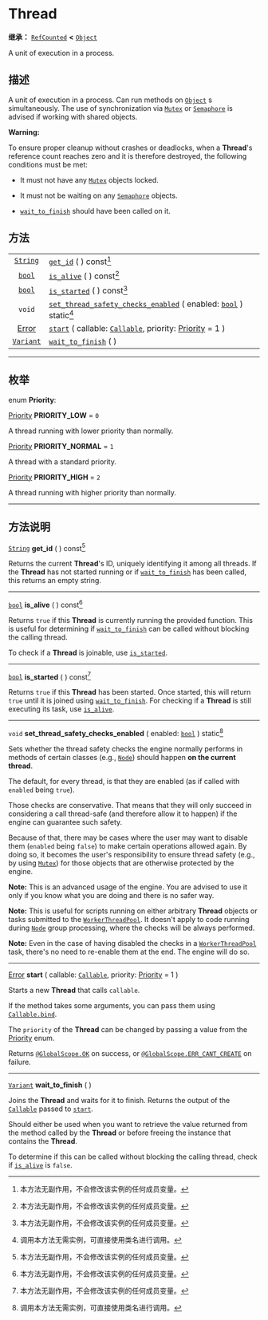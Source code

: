 <!-- ⚠ 请勿编辑本文件 ⚠ -->
<!-- 本文档使用脚本从 WeDot 引擎源码仓库生成。 -->
<!-- 生成脚本：https://github.com/WeDot-Engine/WeDot/tree/4.3/doc/tools/make_md.py； -->
<!-- 原文件：https://github.com/WeDot-Engine/WeDot/tree/4.3/doc/classes/Thread.xml。 -->

<div id="_class_thread"></div>

# Thread

**继承：** [`RefCounted`](class_refcounted.md) **<** [`Object`](class_object.md)

A unit of execution in a process.

## 描述

A unit of execution in a process. Can run methods on [`Object`](class_object.md) s simultaneously. The use of synchronization via [`Mutex`](class_mutex.md) or [`Semaphore`](class_semaphore.md) is advised if working with shared objects.

 **Warning:** 

To ensure proper cleanup without crashes or deadlocks, when a **Thread**'s reference count reaches zero and it is therefore destroyed, the following conditions must be met:

- It must not have any [`Mutex`](class_mutex.md) objects locked.

- It must not be waiting on any [`Semaphore`](class_semaphore.md) objects.

- [`wait_to_finish`](#class_thread_method_wait_to_finish) should have been called on it.

## 方法

|||
|:-:|:--|
| [`String`](class_string.md)       | [`get_id`](#class_thread_method_get_id) ( ) const[^const]                                                                                        |
| [`bool`](class_bool.md)           | [`is_alive`](#class_thread_method_is_alive) ( ) const[^const]                                                                                    |
| [`bool`](class_bool.md)           | [`is_started`](#class_thread_method_is_started) ( ) const[^const]                                                                                |
| `void`                            | [`set_thread_safety_checks_enabled`](#class_thread_method_set_thread_safety_checks_enabled) ( enabled: [`bool`](class_bool.md) ) static[^static] |
| [Error](#enum_@globalscope_error) | [`start`](#class_thread_method_start) ( callable: [`Callable`](class_callable.md), priority: [Priority](#enum_thread_priority) = 1 )             |
| [`Variant`](class_variant.md)     | [`wait_to_finish`](#class_thread_method_wait_to_finish) ( )                                                                                      |

<!-- rst-class:: classref-section-separator -->

---

## 枚举

<div id="_class_enum_thread_priority"></div>

enum **Priority**: <div id="enum_thread_priority"></div>

<div id="_class_thread_constant_priority_low"></div>

[Priority](#enum_thread_priority) **PRIORITY_LOW** = ``0``

A thread running with lower priority than normally.

<div id="_class_thread_constant_priority_normal"></div>

[Priority](#enum_thread_priority) **PRIORITY_NORMAL** = ``1``

A thread with a standard priority.

<div id="_class_thread_constant_priority_high"></div>

[Priority](#enum_thread_priority) **PRIORITY_HIGH** = ``2``

A thread running with higher priority than normally.

<!-- rst-class:: classref-section-separator -->

---

## 方法说明

<div id="_class_thread_method_get_id"></div>

[`String`](class_string.md) **get_id** ( ) const[^const]<div id="class_thread_method_get_id"></div>

Returns the current **Thread**'s ID, uniquely identifying it among all threads. If the **Thread** has not started running or if [`wait_to_finish`](#class_thread_method_wait_to_finish) has been called, this returns an empty string.

<!-- rst-class:: classref-item-separator -->

---

<div id="_class_thread_method_is_alive"></div>

[`bool`](class_bool.md) **is_alive** ( ) const[^const]<div id="class_thread_method_is_alive"></div>

Returns `true` if this **Thread** is currently running the provided function. This is useful for determining if [`wait_to_finish`](#class_thread_method_wait_to_finish) can be called without blocking the calling thread.

To check if a **Thread** is joinable, use [`is_started`](#class_thread_method_is_started).

<!-- rst-class:: classref-item-separator -->

---

<div id="_class_thread_method_is_started"></div>

[`bool`](class_bool.md) **is_started** ( ) const[^const]<div id="class_thread_method_is_started"></div>

Returns `true` if this **Thread** has been started. Once started, this will return `true` until it is joined using [`wait_to_finish`](#class_thread_method_wait_to_finish). For checking if a **Thread** is still executing its task, use [`is_alive`](#class_thread_method_is_alive).

<!-- rst-class:: classref-item-separator -->

---

<div id="_class_thread_method_set_thread_safety_checks_enabled"></div>

`void` **set_thread_safety_checks_enabled** ( enabled: [`bool`](class_bool.md) ) static[^static]<div id="class_thread_method_set_thread_safety_checks_enabled"></div>

Sets whether the thread safety checks the engine normally performs in methods of certain classes (e.g., [`Node`](class_node.md)) should happen **on the current thread**.

The default, for every thread, is that they are enabled (as if called with `enabled` being `true`).

Those checks are conservative. That means that they will only succeed in considering a call thread-safe (and therefore allow it to happen) if the engine can guarantee such safety.

Because of that, there may be cases where the user may want to disable them (`enabled` being `false`) to make certain operations allowed again. By doing so, it becomes the user's responsibility to ensure thread safety (e.g., by using [`Mutex`](class_mutex.md)) for those objects that are otherwise protected by the engine.

 **Note:** This is an advanced usage of the engine. You are advised to use it only if you know what you are doing and there is no safer way.

 **Note:** This is useful for scripts running on either arbitrary **Thread** objects or tasks submitted to the [`WorkerThreadPool`](class_workerthreadpool.md). It doesn't apply to code running during [`Node`](class_node.md) group processing, where the checks will be always performed.

 **Note:** Even in the case of having disabled the checks in a [`WorkerThreadPool`](class_workerthreadpool.md) task, there's no need to re-enable them at the end. The engine will do so.

<!-- rst-class:: classref-item-separator -->

---

<div id="_class_thread_method_start"></div>

[Error](#enum_@globalscope_error) **start** ( callable: [`Callable`](class_callable.md), priority: [Priority](#enum_thread_priority) = 1 )<div id="class_thread_method_start"></div>

Starts a new **Thread** that calls `callable`.

If the method takes some arguments, you can pass them using [`Callable.bind`](#class_callable_method_bind).

The `priority` of the **Thread** can be changed by passing a value from the [Priority](#enum_thread_priority) enum.

Returns [`@GlobalScope.OK`](#class_@globalscope_constant_ok) on success, or [`@GlobalScope.ERR_CANT_CREATE`](#class_@globalscope_constant_err_cant_create) on failure.

<!-- rst-class:: classref-item-separator -->

---

<div id="_class_thread_method_wait_to_finish"></div>

[`Variant`](class_variant.md) **wait_to_finish** ( )<div id="class_thread_method_wait_to_finish"></div>

Joins the **Thread** and waits for it to finish. Returns the output of the [`Callable`](class_callable.md) passed to [`start`](#class_thread_method_start).

Should either be used when you want to retrieve the value returned from the method called by the **Thread** or before freeing the instance that contains the **Thread**.

To determine if this can be called without blocking the calling thread, check if [`is_alive`](#class_thread_method_is_alive) is `false`.

[^virtual]: 本方法通常需要用户覆盖才能生效。
[^const]: 本方法无副作用，不会修改该实例的任何成员变量。
[^vararg]: 本方法除了能接受在此处描述的参数外，还能够继续接受任意数量的参数。
[^constructor]: 本方法用于构造某个类型。
[^static]: 调用本方法无需实例，可直接使用类名进行调用。
[^operator]: 本方法描述的是使用本类型作为左操作数的有效运算符。
[^bitfield]: 这个值是由下列位标志构成位掩码的整数。
[^void]: 无返回值。
